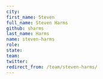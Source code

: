 ```yaml
---
city: 
first_name: Steven
full_name: Steven Harms
github: sharms
last_name: Harms
name: steven-harms
role: 
state: 
team: 
twitter: 
redirect_from: /team/steven-harms/
---
```

